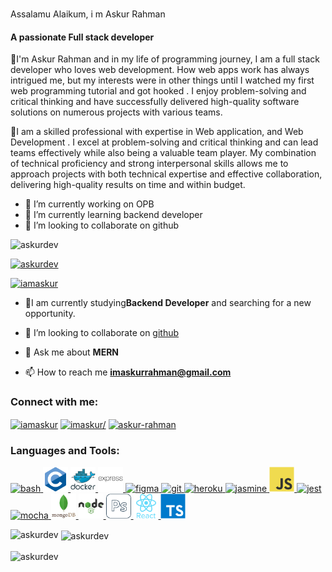 ### 
Assalamu Alaikum, i m Askur Rahman
#### A passionate Full stack developer

🚀I'm Askur Rahman and in my life of programming journey, I am a full stack developer who loves web development. How web apps work has always intrigued me, but my interests were in other things until I watched my first web programming tutorial and got hooked . I enjoy problem-solving and critical thinking and have successfully delivered high-quality software solutions on numerous projects with various teams.

🚀I am a skilled professional with expertise in Web application, and Web Development . I excel at problem-solving and critical thinking and can lead teams effectively while also being a valuable team player. My combination of technical proficiency and strong interpersonal skills allows me to approach projects with both technical expertise and effective collaboration, delivering high-quality results on time and within budget.

- 🔭 I’m currently working on OPB 
- 🌱 I’m currently learning backend developer 
- 👯 I’m looking to collaborate on github 
<p align="left"> <img src="https://komarev.com/ghpvc/?username=askurdev&label=Profile%20views&color=0e75b6&style=flat" alt="askurdev" /> </p>

<p align="left"> <a href="https://github.com/ryo-ma/github-profile-trophy"><img src="https://github-profile-trophy.vercel.app/?username=askurdev" alt="askurdev" /></a> </p>

<p align="left"> <a href="https://twitter.com/iamaskur" target="blank"><img src="https://img.shields.io/twitter/follow/iamaskur?logo=twitter&style=for-the-badge" alt="iamaskur" /></a> </p>

- 🌱I am currently studying**Backend Developer** and searching for a new opportunity.

- 👯 I’m looking to collaborate on [github](https://github.com/askurdev)

- 💬 Ask me about **MERN**

- 📫 How to reach me **imaskurrahman@gmail.com**

<h3 align="left">Connect with me:</h3>
<p align="left">
<a href="https://twitter.com/iamaskur" target="blank"><img align="center" src="https://raw.githubusercontent.com/rahuldkjain/github-profile-readme-generator/master/src/images/icons/Social/twitter.svg" alt="iamaskur" height="30" width="40" /></a>
<a href="https://linkedin.com/in/imaskur/" target="blank"><img align="center" src="https://raw.githubusercontent.com/rahuldkjain/github-profile-readme-generator/master/src/images/icons/Social/linked-in-alt.svg" alt="imaskur/" height="30" width="40" /></a>
<a href="https://stackoverflow.com/users/askur-rahman" target="blank"><img align="center" src="https://raw.githubusercontent.com/rahuldkjain/github-profile-readme-generator/master/src/images/icons/Social/stack-overflow.svg" alt="askur-rahman" height="30" width="40" /></a>
</p>

<h3 align="left">Languages and Tools:</h3>
<p align="left"> <a href="https://www.gnu.org/software/bash/" target="_blank" rel="noreferrer"> <img src="https://www.vectorlogo.zone/logos/gnu_bash/gnu_bash-icon.svg" alt="bash" width="40" height="40"/> </a> <a href="https://www.cprogramming.com/" target="_blank" rel="noreferrer"> <img src="https://raw.githubusercontent.com/devicons/devicon/master/icons/c/c-original.svg" alt="c" width="40" height="40"/> </a> <a href="https://www.docker.com/" target="_blank" rel="noreferrer"> <img src="https://raw.githubusercontent.com/devicons/devicon/master/icons/docker/docker-original-wordmark.svg" alt="docker" width="40" height="40"/> </a> <a href="https://expressjs.com" target="_blank" rel="noreferrer"> <img src="https://raw.githubusercontent.com/devicons/devicon/master/icons/express/express-original-wordmark.svg" alt="express" width="40" height="40"/> </a> <a href="https://www.figma.com/" target="_blank" rel="noreferrer"> <img src="https://www.vectorlogo.zone/logos/figma/figma-icon.svg" alt="figma" width="40" height="40"/> </a> <a href="https://git-scm.com/" target="_blank" rel="noreferrer"> <img src="https://www.vectorlogo.zone/logos/git-scm/git-scm-icon.svg" alt="git" width="40" height="40"/> </a> <a href="https://heroku.com" target="_blank" rel="noreferrer"> <img src="https://www.vectorlogo.zone/logos/heroku/heroku-icon.svg" alt="heroku" width="40" height="40"/> </a> <a href="https://jasmine.github.io/" target="_blank" rel="noreferrer"> <img src="https://www.vectorlogo.zone/logos/jasmine/jasmine-icon.svg" alt="jasmine" width="40" height="40"/> </a> <a href="https://developer.mozilla.org/en-US/docs/Web/JavaScript" target="_blank" rel="noreferrer"> <img src="https://raw.githubusercontent.com/devicons/devicon/master/icons/javascript/javascript-original.svg" alt="javascript" width="40" height="40"/> </a> <a href="https://jestjs.io" target="_blank" rel="noreferrer"> <img src="https://www.vectorlogo.zone/logos/jestjsio/jestjsio-icon.svg" alt="jest" width="40" height="40"/> </a> <a href="https://mochajs.org" target="_blank" rel="noreferrer"> <img src="https://www.vectorlogo.zone/logos/mochajs/mochajs-icon.svg" alt="mocha" width="40" height="40"/> </a> <a href="https://www.mongodb.com/" target="_blank" rel="noreferrer"> <img src="https://raw.githubusercontent.com/devicons/devicon/master/icons/mongodb/mongodb-original-wordmark.svg" alt="mongodb" width="40" height="40"/> </a> <a href="https://nodejs.org" target="_blank" rel="noreferrer"> <img src="https://raw.githubusercontent.com/devicons/devicon/master/icons/nodejs/nodejs-original-wordmark.svg" alt="nodejs" width="40" height="40"/> </a> <a href="https://www.photoshop.com/en" target="_blank" rel="noreferrer"> <img src="https://raw.githubusercontent.com/devicons/devicon/master/icons/photoshop/photoshop-line.svg" alt="photoshop" width="40" height="40"/> </a> <a href="https://reactjs.org/" target="_blank" rel="noreferrer"> <img src="https://raw.githubusercontent.com/devicons/devicon/master/icons/react/react-original-wordmark.svg" alt="react" width="40" height="40"/> </a> <a href="https://www.typescriptlang.org/" target="_blank" rel="noreferrer"> <img src="https://raw.githubusercontent.com/devicons/devicon/master/icons/typescript/typescript-original.svg" alt="typescript" width="40" height="40"/> </a> </p>

<p><img align="left" src="https://github-readme-stats.vercel.app/api/top-langs?username=askurdev&show_icons=true&locale=en&layout=compact" alt="askurdev" /></p>

<p>&nbsp;<img align="center" src="https://github-readme-stats.vercel.app/api?username=askurdev&show_icons=true&locale=en" alt="askurdev" /></p>

<p><img align="center" src="https://github-readme-streak-stats.herokuapp.com/?user=askurdev&" alt="askurdev" /></p>

